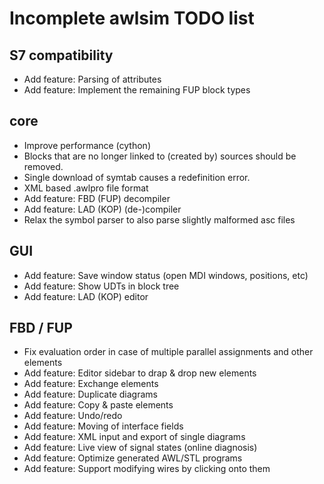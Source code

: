 Incomplete awlsim TODO list
===========================

S7 compatibility
----------------

* Add feature: Parsing of attributes
* Add feature: Implement the remaining FUP block types

core
----

* Improve performance (cython)
* Blocks that are no longer linked to (created by) sources should be removed.
* Single download of symtab causes a redefinition error.
* XML based .awlpro file format
* Add feature: FBD (FUP) decompiler
* Add feature: LAD (KOP) (de-)compiler
* Relax the symbol parser to also parse slightly malformed asc files

GUI
---

* Add feature: Save window status (open MDI windows, positions, etc)
* Add feature: Show UDTs in block tree
* Add feature: LAD (KOP) editor

FBD / FUP
---------

* Fix evaluation order in case of multiple parallel assignments and other elements
* Add feature: Editor sidebar to drap & drop new elements
* Add feature: Exchange elements
* Add feature: Duplicate diagrams
* Add feature: Copy & paste elements
* Add feature: Undo/redo
* Add feature: Moving of interface fields
* Add feature: XML input and export of single diagrams
* Add feature: Live view of signal states (online diagnosis)
* Add feature: Optimize generated AWL/STL programs
* Add feature: Support modifying wires by clicking onto them
